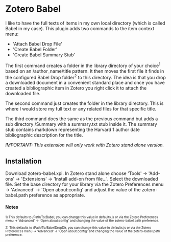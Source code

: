 # Zotero Babel

I like to have the full texts of items in my own local directory (which is called Babel in my case). This plugin adds two commands to the item context menu:

* 'Attach Babel Drop File'
* 'Create Babel Folder' 
* 'Create Babel Summary Stub'

The first command creates a folder in the library directory of your choice<sup>1</sup> based on an /author_name/title pattern. It then moves the first file it finds in the configured Babel Drop folder<sup>2</sup> to this directory. The idea is that you drop a downloaded document in a convenient standard place and once you have created a bibliographic item in Zotero you right click it to attach the downloaded file.

The second command just creates the folder in the library directory. This is where I would store my full text or any related files for that specific title. 

The third command does the same as the previous command but adds a sub directory /Summary with a summary.txt stub inside it. The summary stub contains markdown representing the Harvard 1 author date bibliographic description for the title.

*IMPORTANT: This extension will only work with Zotero stand alone version.*

## Installation

Download zotero-babel.xpi. In Zotero stand alone choose 'Tools' -> 'Add-ons' -> 'Extensions' -> 'Install add-on from file…'. Select the downloaded file. Set the base directory for your library via the Zotero Preferences menu -> 'Advanced' -> 'Open about:config' and adjust the value of the zotero-babel.path preference as appropriate.

#### Notes

<div style="font-size:70%;">
1) This defaults to /Path/To/Babel, you can change this value in defaults.js or via the Zotero Preferences menu -> 'Advanced' -> 'Open about:config' and changing the value of the zotero-babel.path preference. <br/><br/>
2) This defaults to /Path/To/BabelDropDir, you can change this value in defaults.js or via the Zotero Preferences menu -> 'Advanced' -> 'Open about:config' and changing the value of the zotero-babel.path preference.
</div>
